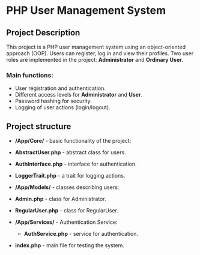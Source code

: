 # PHP User Management System

## Project Description

This project is a PHP user management system using an object-oriented approach (OOP). Users can register, log in and view their profiles. Two user roles are implemented in the project: **Administrator** and **Ordinary User**.

### Main functions:
- User registration and authentication.
- Different access levels for **Administrator** and **User**.
- Password hashing for security.
- Logging of user actions (login/logout).

## Project structure

- **/App/Core/** - basic functionality of the project:
 - **AbstractUser.php** - abstract class for users.
  - **AuthInterface.php** - interface for authentication.
  - **LoggerTrait.php** - a trait for logging actions.
  
- **/App/Models/** - classes describing users:
 - **Admin.php** - class for Administrator.
  - **RegularUser.php** - class for RegularUser.
  
- **/App/Services/** - Authentication Service:
  - **AuthService.php** - service for authentication.

- **index.php** - main file for testing the system.



